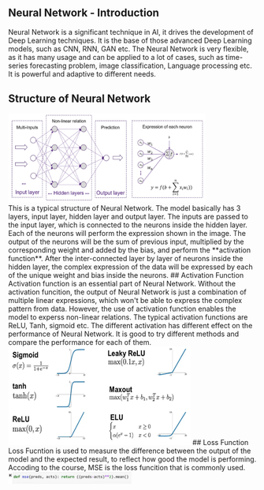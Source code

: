 ## Neural Network - Introduction
Neural Network is a significant technique in AI, it drives the development of Deep Learning techniques. It is the base of those advanced Deep Learning models, such as CNN, RNN, GAN etc. The Neural Network is very flexible, as it has many usage and can be applied to a lot of cases, such as time-series forecasting problem, image classification, Language processing etc. It is powerful and adaptive to different needs.

## Structure of Neural Network
<img src="/images/ANN1.png" width="400" height="180">
<br>
This is a typical structure of Neural Network. The model basically has 3 layers, input layer, hidden layer and output layer. The inputs are passed to the input layer, which is connected to the neurons inside the hidden layer. Each of the neurons will perform the expression shown in the image. The output of the neurons will be the sum of previous input, multiplied by the corresponding weight and added by the bias, and perform the **activation function**. After the inter-connected layer by layer of neurons inside the hidden layer, the complex expression of the data will be expressed by each of the unique weight and bias inside the neurons.
## Activation Function
Activation function is an essential part of Neural Network. Without the activation funcition, the output of Neural Network is just a combination of multiple linear expressions, which won't be able to express the complex pattern from data. However, the use of activation function enables the model to experss non-linear relations. The typical activation functions are ReLU, Tanh, sigmoid etc. The different activation has different effect on the performance of Neural Network. It is good to try different methods and compare the performance for each of them.
<img src="/images/nn1.png" width="370" height="200">
## Loss Function
Loss Fucntion is used to measure the difference between the output of the model and the expected result, to reflect how good the model is performing. Accoding to the course, MSE is the loss funcition that is commonly used. 
<img src="/images/nn2.png" width="250" height="25">


